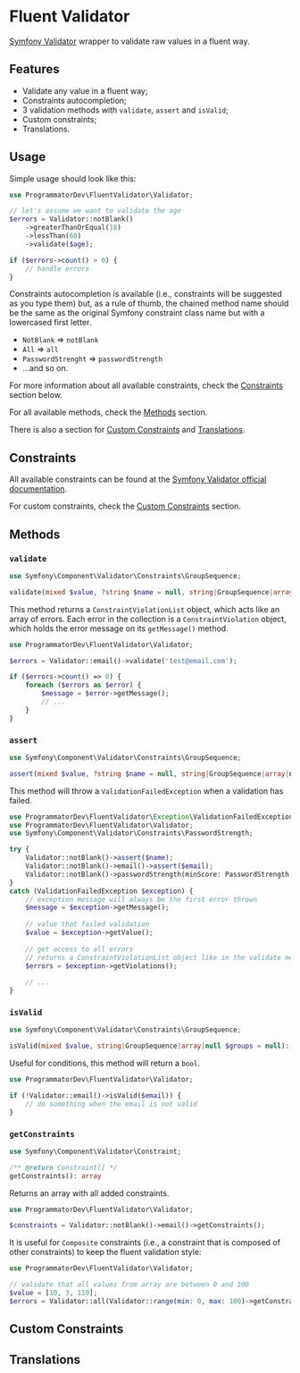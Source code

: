 # Fluent Validator

[Symfony Validator](https://symfony.com/doc/current/validation.html) wrapper to validate raw values in a fluent way.

## Features

- Validate any value in a fluent way;
- Constraints autocompletion;
- 3 validation methods with `validate`, `assert` and `isValid`;
- Custom constraints;
- Translations.

## Usage

Simple usage should look like this:

```php
use ProgrammatorDev\FluentValidator\Validator;

// let's assume we want to validate the age
$errors = Validator::notBlank()
    ->greaterThanOrEqual(18)
    ->lessThan(60)
    ->validate($age);

if ($errors->count() > 0) {
    // handle errors
}
```

Constraints autocompletion is available (i.e., constraints will be suggested as you type them) but, as a rule of thumb,
the chained method name should be the same as the original Symfony constraint class name but with a lowercased first letter.

- `NotBlank` => `notBlank`
- `All` => `all`
- `PasswordStrenght` => `passwordStrength`
- ...and so on.

For more information about all available constraints, check the [Constraints](#constraints) section below.

For all available methods, check the [Methods](#methods) section.

There is also a section for [Custom Constraints](#custom-constraints) and [Translations](#translations).

## Constraints

All available constraints can be found at the [Symfony Validator official documentation](https://symfony.com/doc/current/validation.html#constraints).

For custom constraints, check the [Custom Constraints](#custom-constraints) section.

## Methods

### `validate`

```php
use Symfony\Component\Validator\Constraints\GroupSequence;

validate(mixed $value, ?string $name = null, string|GroupSequence|array|null $groups = null): ConstraintViolationListInterface
```

This method returns a `ConstraintViolationList` object, which acts like an array of errors. 
Each error in the collection is a `ConstraintViolation` object, which holds the error message on its `getMessage()` method.

```php
use ProgrammatorDev\FluentValidator\Validator;

$errors = Validator::email()->validate('test@email.com');

if ($errors->count() => 0) {
    foreach ($errors as $error) {
        $message = $error->getMessage();
        // ...
    }
}
```

### `assert`

```php
use Symfony\Component\Validator\Constraints\GroupSequence;

assert(mixed $value, ?string $name = null, string|GroupSequence|array|null $groups = null): void
```

This method will throw a `ValidationFailedException` when a validation has failed.

```php
use ProgrammatorDev\FluentValidator\Exception\ValidationFailedException;
use ProgrammatorDev\FluentValidator\Validator;
use Symfony\Component\Validator\Constraints\PasswordStrength;

try {
    Validator::notBlank()->assert($name);
    Validator::notBlank()->email()->assert($email);
    Validator::notBlank()->passwordStrength(minScore: PasswordStrength::STRENGTH_VERY_STRONG)->assert($password);
}
catch (ValidationFailedException $exception) {
    // exception message will always be the first error thrown
    $message = $exception->getMessage();
    
    // value that failed validation
    $value = $exception->getValue();
    
    // get access to all errors
    // returns a ConstraintViolationList object like in the validate method
    $errors = $exception->getViolations();
    
    // ...
}
```

### `isValid`

```php
use Symfony\Component\Validator\Constraints\GroupSequence;

isValid(mixed $value, string|GroupSequence|array|null $groups = null): bool
```

Useful for conditions, this method will return a `bool`.

```php
use ProgrammatorDev\FluentValidator\Validator;

if (!Validator::email()->isValid($email)) {
    // do something when the email is not valid
}
```

### `getConstraints`

```php
use Symfony\Component\Validator\Constraint;

/** @return Constraint[] */
getConstraints(): array
```

Returns an array with all added constraints.

```php
use ProgrammatorDev\FluentValidator\Validator;

$constraints = Validator::notBlank()->email()->getConstraints();
```

It is useful for `Composite` constraints (i.e., a constraint that is composed of other constraints)
to keep the fluent validation style:

```php
use ProgrammatorDev\FluentValidator\Validator;

// validate that all values from array are between 0 and 100
$value = [10, 3, 110];
$errors = Validator::all(Validator::range(min: 0, max: 100)->getConstraints())->validate($value);
```

## Custom Constraints

## Translations